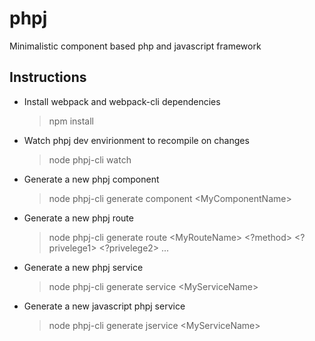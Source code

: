 # phpj
Minimalistic component based php and javascript framework

## Instructions
- Install webpack and webpack-cli dependencies
    > npm install
- Watch phpj dev envirionment to recompile on changes
    >node phpj-cli watch
- Generate a new phpj component
    >node phpj-cli generate component \<MyComponentName\>
- Generate a new phpj route
    >node phpj-cli generate route \<MyRouteName\> \<?method\> \<?privelege1\> \<?privelege2\> ...
- Generate a new phpj service
    >node phpj-cli generate service \<MyServiceName\>
- Generate a new javascript phpj service
    >node phpj-cli generate jservice \<MyServiceName\>